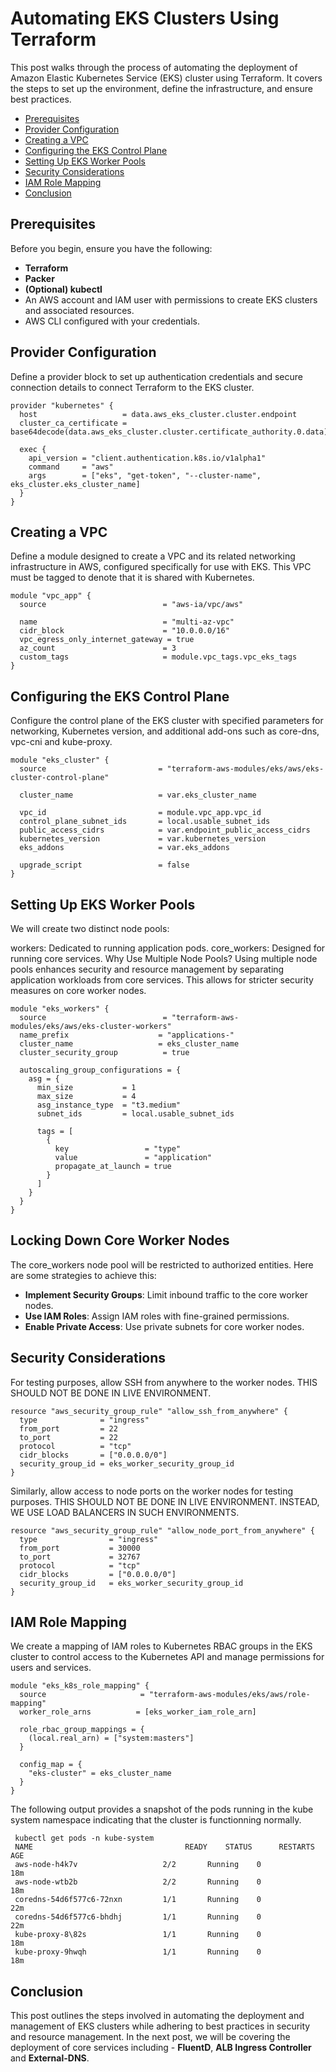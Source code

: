 
# Automating EKS Clusters Using Terraform

This post walks through the process of automating the deployment of Amazon Elastic Kubernetes Service (EKS) cluster using Terraform. It covers the steps to set up the environment, define the infrastructure, and ensure best practices.

- [Prerequisites](#prerequisites)
- [Provider Configuration](#provider-configuration)
- [Creating a VPC](#creating-a-vpc)
- [Configuring the EKS Control Plane](#configuring-the-eks-control-plane)
- [Setting Up EKS Worker Pools](#setting-up-eks-worker-pools)
- [Security Considerations](#security-considerations)
- [IAM Role Mapping](#iam-role-mapping)
- [Conclusion](#conclusion)

## Prerequisites

Before you begin, ensure you have the following:
- **Terraform** 
- **Packer**
- **(Optional) kubectl**
- An AWS account and IAM user with permissions to create EKS clusters and associated resources.
- AWS CLI configured with your credentials.

## Provider Configuration

Define a provider block to set up authentication credentials and secure connection details to connect Terraform to the EKS cluster.

```hcl
provider "kubernetes" {
  host                   = data.aws_eks_cluster.cluster.endpoint
  cluster_ca_certificate = base64decode(data.aws_eks_cluster.cluster.certificate_authority.0.data)

  exec {
    api_version = "client.authentication.k8s.io/v1alpha1"
    command     = "aws"
    args        = ["eks", "get-token", "--cluster-name", eks_cluster.eks_cluster_name]
  }
}
```
## Creating a VPC
Define a module designed to create a VPC and its related networking infrastructure in AWS, configured specifically for use with EKS. This VPC must be tagged to denote that it is shared with Kubernetes.
```hcl
module "vpc_app" {
  source                          = "aws-ia/vpc/aws"

  name                            = "multi-az-vpc"
  cidr_block                      = "10.0.0.0/16"
  vpc_egress_only_internet_gateway = true
  az_count                        = 3
  custom_tags                     = module.vpc_tags.vpc_eks_tags
}
```
## Configuring the EKS Control Plane
Configure the control plane of the EKS cluster with specified parameters for networking, Kubernetes version, and additional add-ons such as core-dns, vpc-cni and kube-proxy.

```hcl
module "eks_cluster" {
  source                         = "terraform-aws-modules/eks/aws/eks-cluster-control-plane"

  cluster_name                   = var.eks_cluster_name

  vpc_id                         = module.vpc_app.vpc_id
  control_plane_subnet_ids       = local.usable_subnet_ids
  public_access_cidrs            = var.endpoint_public_access_cidrs
  kubernetes_version             = var.kubernetes_version
  eks_addons                     = var.eks_addons

  upgrade_script                 = false
}
```
## Setting Up EKS Worker Pools
We will create two distinct node pools:

workers: Dedicated to running application pods.
core_workers: Designed for running core services.
Why Use Multiple Node Pools?
Using multiple node pools enhances security and resource management by separating application workloads from core services. This allows for stricter security measures on core worker nodes.

```hcl
module "eks_workers" {
  source                          = "terraform-aws-modules/eks/aws/eks-cluster-workers"
  name_prefix                    = "applications-"
  cluster_name                   = eks_cluster_name
  cluster_security_group          = true
  
  autoscaling_group_configurations = {
    asg = {
      min_size           = 1
      max_size           = 4
      asg_instance_type  = "t3.medium"
      subnet_ids         = local.usable_subnet_ids
      
      tags = [
        {
          key                 = "type"
          value               = "application"
          propagate_at_launch = true
        }
      ]
    }
  }
}
```
## Locking Down Core Worker Nodes
The core_workers node pool will be restricted to authorized entities. Here are some strategies to achieve this:
-  **Implement Security Groups**: Limit inbound traffic to the core worker nodes.
-  **Use IAM Roles**: Assign IAM roles with fine-grained permissions.
-  **Enable Private Access**: Use private subnets for core worker nodes.

## Security Considerations
For testing purposes, allow SSH from anywhere to the worker nodes. THIS SHOULD NOT BE DONE IN LIVE ENVIRONMENT.

```hcl
resource "aws_security_group_rule" "allow_ssh_from_anywhere" {
  type              = "ingress"
  from_port         = 22
  to_port           = 22
  protocol          = "tcp"
  cidr_blocks       = ["0.0.0.0/0"]
  security_group_id = eks_worker_security_group_id
}
```
Similarly, allow access to node ports on the worker nodes for testing purposes. THIS SHOULD NOT BE DONE IN LIVE ENVIRONMENT. INSTEAD, WE USE LOAD BALANCERS IN SUCH ENVIRONMENTS.

```hcl
resource "aws_security_group_rule" "allow_node_port_from_anywhere" {
  type                = "ingress"
  from_port           = 30000
  to_port             = 32767
  protocol            = "tcp"
  cidr_blocks         = ["0.0.0.0/0"]
  security_group_id   = eks_worker_security_group_id
}
```
## IAM Role Mapping
We create a mapping of IAM roles to Kubernetes RBAC groups in the EKS cluster to control access to the Kubernetes API and manage permissions for users and services.

```hcl
module "eks_k8s_role_mapping" {
  source                     = "terraform-aws-modules/eks/aws/role-mapping"
  worker_role_arns          = [eks_worker_iam_role_arn]
  
  role_rbac_group_mappings = {
    (local.real_arn) = ["system:masters"]
  }

  config_map = {
    "eks-cluster" = eks_cluster_name
  }
}
```
The following output provides a snapshot of the pods running in the kube system namespace indicating that the cluster is functionning normally.
```hcl
 kubectl get pods -n kube-system
 NAME                                  READY    STATUS      RESTARTS    AGE
 aws-node-h4k7v                   2/2       Running    0                18m
 aws-node-wtb2b                   2/2       Running    0                18m
 coredns-54d6f577c6-72nxn         1/1       Running    0                22m
 coredns-54d6f577c6-bhdhj         1/1       Running    0                22m
 kube-proxy-8\82s                 1/1       Running    0                18m
 kube-proxy-9hwqh                 1/1       Running    0                18m
```

## Conclusion
This post outlines the steps involved in automating the deployment and management of EKS clusters while adhering to best practices in security and resource management. In the next post, we will be covering the deployment of core services including - **FluentD**, **ALB Ingress Controller** and **External-DNS**.

